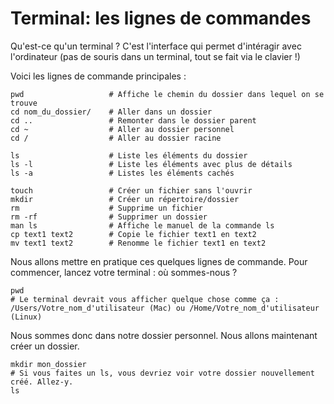 # Terminal: les lignes de commandes

Qu'est-ce qu'un terminal ? 
C'est l'interface qui permet d'intéragir avec l'ordinateur (pas de souris dans un terminal, tout se fait via le clavier !)

Voici les lignes de commande principales : 

```
pwd                   # Affiche le chemin du dossier dans lequel on se trouve
cd nom_du_dossier/    # Aller dans un dossier
cd ..                 # Remonter dans le dossier parent
cd ~                  # Aller au dossier personnel
cd /                  # Aller au dossier racine

ls                    # Liste les éléments du dossier
ls -l                 # Liste les éléments avec plus de détails
ls -a                 # Listes les éléments cachés

touch                 # Créer un fichier sans l'ouvrir
mkdir                 # Créer un répertoire/dossier
rm                    # Supprime un fichier
rm -rf                # Supprimer un dossier 
man ls                # Affiche le manuel de la commande ls
cp text1 text2        # Copie le fichier text1 en text2
mv text1 text2        # Renomme le fichier text1 en text2

```

Nous allons mettre en pratique ces quelques lignes de commande.
Pour commencer, lancez votre terminal : où sommes-nous ? 

```
pwd 
# Le terminal devrait vous afficher quelque chose comme ça : 
/Users/Votre_nom_d'utilisateur (Mac) ou /Home/Votre_nom_d'utilisateur (Linux) 

```
Nous sommes donc dans notre dossier personnel. Nous allons maintenant créer un dossier. 

```
mkdir mon_dossier 
# Si vous faites un ls, vous devriez voir votre dossier nouvellement créé. Allez-y. 
ls

```
